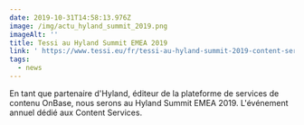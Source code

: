 ```yaml
---
date: 2019-10-31T14:58:13.976Z
image: /img/actu_hyland_summit_2019.png
imageAlt: ''
title: Tessi au Hyland Summit EMEA 2019
link: ' https://www.tessi.eu/fr/tessi-au-hyland-summit-2019-content-services/'
tags:
  - news
---
```


En tant que partenaire d'Hyland, éditeur de la plateforme de services de contenu OnBase, nous serons au Hyland Summit EMEA 2019. L'événement annuel dédié aux Content Services.

